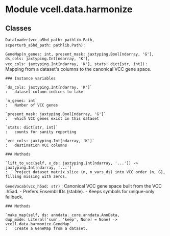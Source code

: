 Module vcell.data.harmonize
===========================

Classes
-------

`Dataloader(vcc_a5hd_path: pathlib.Path, scperturb_a5hd_path: pathlib.Path)`
:   

`GeneMap(n_genes: int, present_mask: jaxtyping.Bool[ndarray, 'G'], ds_cols: jaxtyping.Int[ndarray, 'K'], vcc_cols: jaxtyping.Int[ndarray, 'K'], stats: dict[str, int])`
:   Mapping from a dataset's columns to the canonical VCC gene space.

    ### Instance variables

    `ds_cols: jaxtyping.Int[ndarray, 'K']`
    :   dataset column indices to take

    `n_genes: int`
    :   Number of VCC genes

    `present_mask: jaxtyping.Bool[ndarray, 'G']`
    :   which VCC genes exist in this dataset

    `stats: dict[str, int]`
    :   counts for sanity reporting

    `vcc_cols: jaxtyping.Int[ndarray, 'K']`
    :   destination VCC columns

    ### Methods

    `lift_to_vcc(self, x_ds: jaxtyping.Int[ndarray, '...']) ‑> jaxtyping.Int[ndarray, '...']`
    :   Project dataset matrix slice (n, n_vars_ds) into VCC order (n, G), filling missing with zeros.

`GeneVocab(vcc_h5ad: str)`
:   Canonical VCC gene space built from the VCC .h5ad.
    - Prefers Ensembl IDs (stable).
    - Keeps symbols for unique-only fallback.

    ### Methods

    `make_map(self, ds: anndata._core.anndata.AnnData, dup_mode: Literal['sum', 'keep', None] = None) ‑> vcell.data.harmonize.GeneMap`
    :   Create a GeneMap from a dataset.